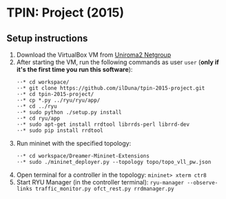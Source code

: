 # TPIN: Project (2015)
## Setup instructions

1. Download the VirtualBox VM from [Uniroma2 Netgroup](http://netgroup.uniroma2.it/twiki/bin/view/Oshi/WebHome#AnchorSoftDown)
2. After starting the VM, run the following commands as user `user` (**only if it's the first time you run this software**):
    ```
    ⋅⋅* cd workspace/
    ⋅⋅* git clone https://github.com/ilDuna/tpin-2015-project.git
    ⋅⋅* cd tpin-2015-project/
    ⋅⋅* cp *.py ../ryu/ryu/app/
    ⋅⋅* cd ../ryu
    ⋅⋅* sudo python ./setup.py install
    ⋅⋅* cd ryu/app
    ⋅⋅* sudo apt-get install rrdtool librrds-perl librrd-dev
    ⋅⋅* sudo pip install rrdtool
    ```
3. Run mininet with the specified topology:
    ```
    ⋅⋅* cd workspace/Dreamer-Mininet-Extensions
    ⋅⋅* sudo ./mininet_deployer.py --topology topo/topo_vll_pw.json
    ```
4. Open terminal for a controller in the topology: `mininet> xterm ctr8`
5. Start RYU Manager (in the controller terminal): `ryu-manager --observe-links traffic_monitor.py ofct_rest.py rrdmanager.py`
